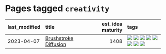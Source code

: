 # Pages tagged `creativity`

|last_modified|title|est. idea maturity|tags
|:---|:---|---:|:---|
|2023-04-07|[Brushstroke Diffusion](../brushstroke-diffusion.md)|1408|[![](https://img.shields.io/badge/tag-artisticstyletransfer-8613e9)](../tags/artisticstyletransfer.md) [![](https://img.shields.io/badge/tag-creativity-ca3dce)](../tags/creativity.md) [![](https://img.shields.io/badge/tag-deepgenerativemodeling-b1fd1a)](../tags/deepgenerativemodeling.md) [![](https://img.shields.io/badge/tag-experimental-7c795e)](../tags/experimental.md) [![](https://img.shields.io/badge/tag-image_processing-8b768)](../tags/image_processing.md) [![](https://img.shields.io/badge/tag-modeltraining-a8b11)](../tags/modeltraining.md) [![](https://img.shields.io/badge/tag-painting-82946a)](../tags/painting.md) [![](https://img.shields.io/badge/tag-wip-97a75e)](../tags/wip.md)|